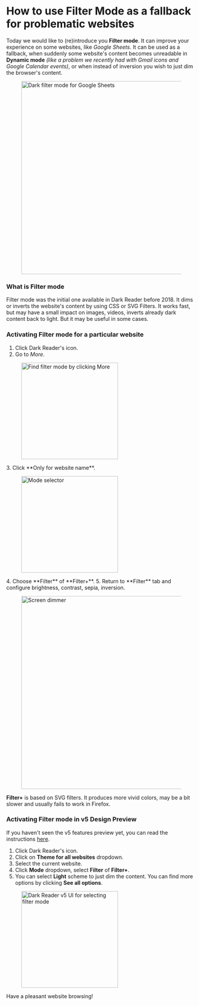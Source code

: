 # How to use Filter Mode as a fallback for problematic websites

Today we would like to (re)introduce you **Filter mode**.
It can improve your experience on some websites, like *Google Sheets*.
It can be used as a fallback, when suddenly some website's content becomes unreadable in **Dynamic mode**
*(like a problem we recently had with Gmail icons and Google Calendar events)*,
or when instead of inversion you wish to just dim the browser's content.

<figure>
    <img src="/images/filter-mode_sheets.png" alt="Dark filter mode for Google Sheets" style="width: 32rem;" />
</figure>

### What is Filter mode

Filter mode was the initial one available in Dark Reader before 2018.
It dims or inverts the website's content by using CSS or SVG Filters.
It works fast, but may have a small impact on images, videos,
inverts already dark content back to light.
But it may be useful in some cases.

### Activating Filter mode for a particular website

1. Click Dark Reader's icon.
2. Go to *More*.
<figure>
    <img src="/images/filter-mode_more.png" alt="Find filter mode by clicking More" style="width: 16rem;" />
</figure>
3. Click **Only for website name**.
<figure>
    <img src="/images/filter-mode_selection.png" alt="Mode selector" style="width: 16rem;" />
</figure>
4. Choose **Filter** of **Filter+**.
5. Return to **Filter** tab and configure brightness, contrast, sepia, inversion.
<figure>
    <img src="/images/filter-mode_dimm.png" alt="Screen dimmer" style="width: 32rem;" />
</figure>

**Filter+** is based on SVG filters. It produces more vivid colors,
may be a bit slower and usually fails to work in Firefox.

### Activating Filter mode in v5 Design Preview

If you haven't seen the v5 features preview yet, you can read the instructions [here](../../tips/activate-v5-preview/).

1. Click Dark Reader's icon.
2. Click on **Theme for all websites** dropdown.
3. Select the current website.
4. Click **Mode** dropdown, select **Filter** of **Filter+**.
5. You can select **Light** scheme to just dim the content.
You can find more options by clicking **See all options**.
<figure>
    <img src="/images/filter-mode_v5-ui.png" alt="Dark Reader v5 UI for selecting filter mode" style="width: 16rem;" />
</figure>

Have a pleasant website browsing!
